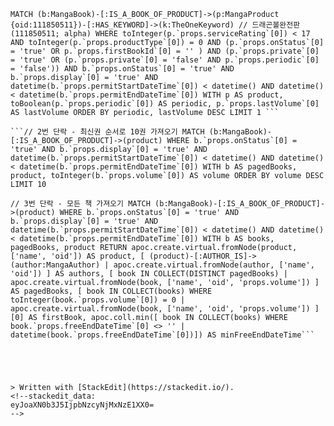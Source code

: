 ```
MATCH (b:MangaBook)-[:IS_A_BOOK_OF_PRODUCT]->(p:MangaProduct {oid:111850511})-[:HAS_KEYWORD]->(k:TheOneKeyword) // 드래곤볼완전판(111850511; alpha) WHERE toInteger(p.`props.serviceRating`[0]) < 17 AND toInteger(p.`props.productType`[0]) = 0 AND (p.`props.onStatus`[0] = 'true' OR p.`props.firstBookId`[0] = '' ) AND (p.`props.private`[0] = 'true' OR (p.`props.private`[0] = 'false' AND p.`props.periodic`[0] = 'false')) AND b.`props.onStatus`[0] = 'true' AND b.`props.display`[0] = 'true' AND datetime(b.`props.permitStartDateTime`[0]) < datetime() AND datetime() < datetime(b.`props.permitEndDateTime`[0]) WITH p AS product, toBoolean(p.`props.periodic`[0]) AS periodic, p.`props.lastVolume`[0] AS lastVolume ORDER BY periodic, lastVolume DESC LIMIT 1 ```

```// 2번 단락 - 최신권 순서로 10권 가져오기 MATCH (b:MangaBook)-[:IS_A_BOOK_OF_PRODUCT]->(product) WHERE b.`props.onStatus`[0] = 'true' AND b.`props.display`[0] = 'true' AND datetime(b.`props.permitStartDateTime`[0]) < datetime() AND datetime() < datetime(b.`props.permitEndDateTime`[0]) WITH b AS pagedBooks, product, toInteger(b.`props.volume`[0]) AS volume ORDER BY volume DESC LIMIT 10 
 ```

```
// 3번 단락 - 모든 책 가져오기 MATCH (b:MangaBook)-[:IS_A_BOOK_OF_PRODUCT]->(product) WHERE b.`props.onStatus`[0] = 'true' AND b.`props.display`[0] = 'true' AND datetime(b.`props.permitStartDateTime`[0]) < datetime() AND datetime() < datetime(b.`props.permitEndDateTime`[0]) WITH b AS books, pagedBooks, product RETURN apoc.create.virtual.fromNode(product, ['name', 'oid']) AS product, [ (product)-[:AUTHOR_IS]->(author:MangaAuthor) | apoc.create.virtual.fromNode(author, ['name', 'oid']) ] AS authors, [ book IN COLLECT(DISTINCT pagedBooks) | apoc.create.virtual.fromNode(book, ['name', 'oid', 'props.volume']) ] AS pagedBooks, [ book IN COLLECT(books) WHERE toInteger(book.`props.volume`[0]) = 0 | apoc.create.virtual.fromNode(book, ['name', 'oid', 'props.volume']) ][0] AS firstBook, apoc.coll.min([ book IN COLLECT(books) WHERE book.`props.freeEndDateTime`[0] <> '' | datetime(book.`props.freeEndDateTime`[0])]) AS minFreeEndDateTime```





> Written with [StackEdit](https://stackedit.io/).
<!--stackedit_data:
eyJoaXN0b3J5IjpbNzcyNjMxNzE1XX0=
-->